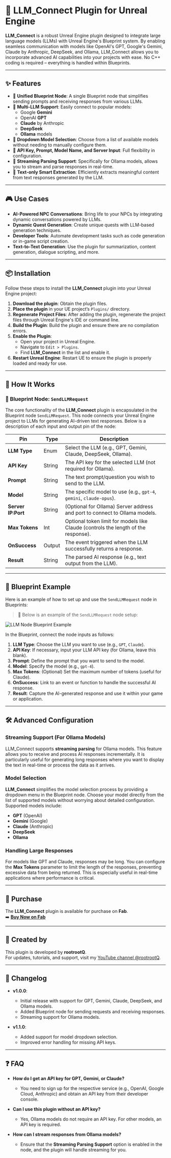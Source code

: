 # 🤖 LLM_Connect Plugin for Unreal Engine

**LLM_Connect** is a robust Unreal Engine plugin designed to integrate large language models (LLMs) with Unreal Engine's Blueprint system. By enabling seamless communication with models like OpenAI's GPT, Google's Gemini, Claude by Anthropic, DeepSeek, and Ollama, LLM_Connect allows you to incorporate advanced AI capabilities into your projects with ease. No C++ coding is required – everything is handled within Blueprints.

---

## ✨ Features

- 🔹 **Unified Blueprint Node**: A single Blueprint node that simplifies sending prompts and receiving responses from various LLMs.
- 🔹 **Multi-LLM Support**: Easily connect to popular models:
  - Google **Gemini**
  - OpenAI **GPT**
  - **Claude** by Anthropic
  - **DeepSeek**
  - **Ollama** models
- 🔹 **Dropdown Model Selection**: Choose from a list of available models without needing to manually configure them.
- 🔹 **API Key, Prompt, Model Name, and Server Input**: Full flexibility in configuration.
- 🔹 **Streaming Parsing Support**: Specifically for Ollama models, allows you to stream and parse responses in real-time.
- 🔹 **Text-only Smart Extraction**: Efficiently extracts meaningful content from text responses generated by the LLM.

---

## 🎮 Use Cases

- **AI-Powered NPC Conversations**: Bring life to your NPCs by integrating dynamic conversations powered by LLMs.
- **Dynamic Quest Generation**: Create unique quests with LLM-based generation techniques.
- **Developer Tools**: Automate development tasks such as code generation or in-game script creation.
- **Text-to-Text Generation**: Use the plugin for summarization, content generation, dialogue scripting, and more.

---

## 📦 Installation

Follow these steps to install the **LLM_Connect** plugin into your Unreal Engine project:

1. **Download the plugin**: Obtain the plugin files.
2. **Place the plugin** in your UE project’s `Plugins/` directory.
3. **Regenerate Project Files**: After adding the plugin, regenerate the project files through Unreal Engine's IDE or command line.
4. **Build the Plugin**: Build the plugin and ensure there are no compilation errors.
5. **Enable the Plugin**:
   - Open your project in Unreal Engine.
   - Navigate to `Edit > Plugins`.
   - Find **LLM_Connect** in the list and enable it.
6. **Restart Unreal Engine**: Restart UE to ensure the plugin is properly loaded and ready for use.

---

## 🧠 How It Works

### 🔷 Blueprint Node: `SendLLMRequest`

The core functionality of the **LLM_Connect** plugin is encapsulated in the Blueprint node `SendLLMRequest`. This node connects your Unreal Engine project to LLMs for generating AI-driven text responses. Below is a description of each input and output pin of the node:

| Pin              | Type   | Description                                                                 |
|------------------|--------|-----------------------------------------------------------------------------|
| **LLM Type**     | Enum   | Select the LLM (e.g., GPT, Gemini, Claude, DeepSeek, Ollama).               |
| **API Key**      | String | The API key for the selected LLM (not required for Ollama).                 |
| **Prompt**       | String | The text prompt/question you wish to send to the LLM.                        |
| **Model**        | String | The specific model to use (e.g., `gpt-4`, `gemini`, `claude-opus`).          |
| **Server IP:Port** | String | (Optional for Ollama) Server address and port to connect to Ollama models. |
| **Max Tokens**   | Int    | Optional token limit for models like Claude (controls the length of the response). |
| **OnSuccess**    | Output | The event triggered when the LLM successfully returns a response.           |
| **Result**       | String | The parsed AI response (e.g., text output from the LLM).                    |

---

## 🧩 Blueprint Example

Here is an example of how to set up and use the `SendLLMRequest` node in Blueprints:

> 📌 Below is an example of the `SendLLMRequest` node setup:

![LLM Node Blueprint Example](/node_example.png)

In the Blueprint, connect the node inputs as follows:

1. **LLM Type**: Choose the LLM you want to use (e.g., `GPT`, `Claude`).
2. **API Key**: If necessary, input your LLM API key (for Ollama, leave this blank).
3. **Prompt**: Define the prompt that you want to send to the model.
4. **Model**: Specify the model (e.g., `gpt-4`).
5. **Max Tokens**: (Optional) Set the maximum number of tokens (useful for Claude).
6. **OnSuccess**: Link to an event or function to handle the successful AI response.
7. **Result**: Capture the AI-generated response and use it within your game or application.

---

## 🛠 Advanced Configuration

### Streaming Support (For Ollama Models)

LLM_Connect supports **streaming parsing** for Ollama models. This feature allows you to receive and process AI responses incrementally. It is particularly useful for generating long responses where you want to display the text in real-time or process the data as it arrives.

### Model Selection

**LLM_Connect** simplifies the model selection process by providing a dropdown menu in the Blueprint node. Choose your model directly from the list of supported models without worrying about detailed configuration. Supported models include:
- **GPT** (OpenAI)
- **Gemini** (Google)
- **Claude** (Anthropic)
- **DeepSeek**
- **Ollama**

### Handling Large Responses

For models like GPT and Claude, responses may be long. You can configure the **Max Tokens** parameter to limit the length of the responses, preventing excessive data from being returned. This is especially useful in real-time applications where performance is critical.

---

## 💼 Purchase

The **LLM_Connect** plugin is available for purchase on **Fab**.  
➡️ [**Buy Now on Fab**](https://www.fab.com/sellers/rootrootQ)

---

## 🙌 Created by

This plugin is developed by **rootrootQ**.  
For updates, tutorials, and support, visit my [YouTube channel @rootrootQ](https://www.youtube.com/rootrootQ).

---

## 📄 Changelog

- **v1.0.0**:
  - Initial release with support for GPT, Gemini, Claude, DeepSeek, and Ollama models.
  - Added Blueprint node for sending requests and receiving responses.
  - Streaming support for Ollama models.
  
- **v1.1.0**:
  - Added support for model dropdown selection.
  - Improved error handling for missing API keys.

---

## ❓ FAQ

- **How do I get an API key for GPT, Gemini, or Claude?**
  - You need to sign up for the respective service (e.g., OpenAI, Google Cloud, Anthropic) and obtain an API key from their developer console.
  
- **Can I use this plugin without an API key?**
  - Yes, Ollama models do not require an API key. For other models, an API key is required.
  
- **How can I stream responses from Ollama models?**
  - Ensure that the **Streaming Parsing Support** option is enabled in the node, and the plugin will handle streaming for you.

